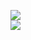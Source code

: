 [![](https://img.shields.io/badge/Made%20With-Github%20Spray-lightgrey.svg?style=for-the-badge&logo=github)](https://github.com/Annihil/github-spray#23537)  
[![](https://i.imgur.com/2DrTn0Z.gif)](https://github.com/Annihil/github-spray)